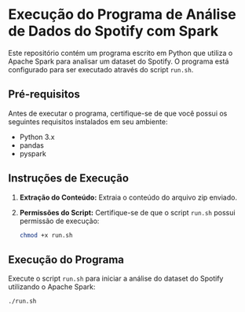 # Execução do Programa de Análise de Dados do Spotify com Spark

Este repositório contém um programa escrito em Python que utiliza o Apache Spark para analisar um dataset do Spotify. O programa está configurado para ser executado através do script `run.sh`.

## Pré-requisitos

Antes de executar o programa, certifique-se de que você possui os seguintes requisitos instalados em seu ambiente:

- Python 3.x
- pandas
- pyspark

## Instruções de Execução

1. **Extração do Conteúdo:**
   Extraia o conteúdo do arquivo zip enviado.

2. **Permissões do Script:**
   Certifique-se de que o script `run.sh` possui permissão de execução:

   ```bash
   chmod +x run.sh
## Execução do Programa

Execute o script `run.sh` para iniciar a análise do dataset do Spotify utilizando o Apache Spark:

```bash
./run.sh
